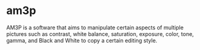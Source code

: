 # am3p
AM3P is a software that aims to manipulate certain aspects of multiple pictures such as contrast, white balance, saturation, exposure, color, tone, gamma, and Black and White to copy a certain editing style.
